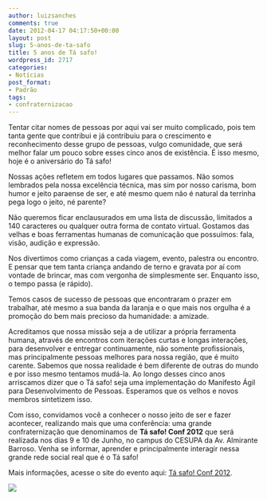 ```yaml
---
author: luizsanches
comments: true
date: 2012-04-17 04:17:50+00:00
layout: post
slug: 5-anos-de-ta-safo
title: 5 anos de Tá safo!
wordpress_id: 2717
categories:
- Notícias
post_format:
- Padrão
tags:
- confraternizacao
---
```


Tentar citar nomes de pessoas por aqui vai ser muito complicado, pois tem tanta gente que contribui e já contribuiu para o crescimento e reconhecimento desse grupo de pessoas, vulgo comunidade, que será melhor falar um pouco sobre esses cinco anos de existência. É isso mesmo, hoje é o aniversário do Tá safo!




Nossas ações refletem em todos lugares que passamos. Não somos lembrados pela nossa excelência técnica, mas sim por nosso carisma, bom humor e jeito paraense de ser, e até mesmo quem não é natural da terrinha pega logo o jeito, né parente?




Não queremos ficar enclausurados em uma lista de discussão, limitados a 140 caracteres ou qualquer outra forma de contato virtual. Gostamos das velhas e boas ferramentas humanas de comunicação que possuímos: fala, visão, audição e expressão.




Nos divertimos como crianças a cada viagem, evento, palestra ou encontro. E pensar que tem tanta criança andando de terno e gravata por aí com vontade de brincar, mas com vergonha de simplesmente ser. Enquanto isso, o tempo passa (e rápido).




Temos casos de sucesso de pessoas que encontraram o prazer em trabalhar, até mesmo a sua banda da laranja e o que mais nos orgulha é a promoção do bem mais precioso da humanidade: a amizade.




Acreditamos que nossa missão seja a de utilizar a própria ferramenta humana, através de encontros com iterações curtas e longas interações, para desenvolver e entregar continuamente, não somente profissionais, mas principalmente pessoas melhores para nossa região, que é muito carente. Sabemos que nossa realidade é bem diferente de outras do mundo e por isso mesmo tentamos mudá-la. Ao longo desses cinco anos arriscamos dizer que o Tá safo! seja uma implementação do Manifesto Ágil para Desenvolvimento de Pessoas. Esperamos que os velhos e novos membros sintetizem isso.




Com isso, convidamos você a conhecer o nosso jeito de ser e fazer acontecer, realizando mais que uma conferência: uma grande confraternização que denominamos de **Tá safo! Conf 2012** que será realizada nos dias 9 e 10 de Junho, no campus do CESUPA da Av. Almirante Barroso. Venha se informar, aprender e principalmente interagir nessa grande rede social real que é o Tá safo!


Mais informações, acesse o site do evento aqui: [Tá safo! Conf 2012](http://tasafo.org/conf2012/).

[![](http://tasafo.files.wordpress.com/2012/04/conf2012.png)](http://tasafo.files.wordpress.com/2012/04/conf2012.png)
